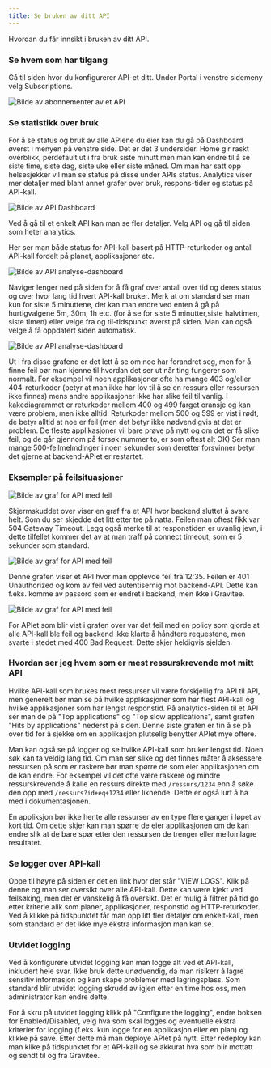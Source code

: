 ```yaml
---
title: Se bruken av ditt API
---
```


Hvordan du får innsikt i bruken av ditt API.

### Se hvem som har tilgang

Gå til siden hvor du konfigurerer API-et ditt. Under Portal i venstre sidemeny velg Subscriptions.

![Bilde av abonnementer av et API](/datadeling/img/api-abonnementer.png)

### Se statistikk over bruk

For å se status og bruk av alle APIene du eier kan du gå på Dashboard øverst i menyen på venstre side. Det er det 3 undersider. Home gir raskt overblikk, perdefault ut i fra bruk siste minutt men man kan endre til å se siste time, siste dag, siste uke eller siste måned. Om man har satt opp helsesjekker vil man se status på disse under APIs status. Analytics viser mer detaljer med blant annet grafer over bruk, respons-tider og status på API-kall.

![Bilde av API Dashboard](/datadeling/img/api-bruk-dashboard.png)

Ved å gå til et enkelt API kan man se fler detaljer. Velg API og gå til siden som heter analytics.

Her ser man både status for API-kall basert på HTTP-returkoder og antall API-kall fordelt på planet, applikasjoner etc.

![Bilde av API analyse-dashboard](/datadeling/img/api-graf-1.png)

Naviger lenger ned på siden for å få graf over antall over tid og deres status og over hvor lang tid hvert API-kall bruker. Merk at om standard ser man kun for siste 5 minuttene, det kan man endre ved enten å gå på hurtigvalgene 5m, 30m, 1h etc. (for å se for siste 5 minutter,siste halvtimen, siste timen) eller velge fra og til-tidspunkt øverst på siden. Man kan også velge å få oppdatert siden automatisk.

![Bilde av API analyse-dashboard](/datadeling/img/api-graf-2.png)

Ut i fra disse grafene er det lett å se om noe har forandret seg, men for å finne feil bør man kjenne til hvordan det ser ut når ting fungerer som normalt. For eksempel vil noen applikasjoner ofte ha mange 403 og/eller 404-returkoder (betyr at man ikke har lov til å se en ressurs eller ressursen ikke finnes) mens andre applikasjoner ikke har slike feil til vanlig. I kakediagrammet er returkoder mellom 400 og 499 farget oransje og kan være problem, men ikke alltid. Returkoder mellom 500 og 599 er vist i rødt, de betyr alltid at noe er feil (men det betyr ikke nødvendigvis at det er problem. De fleste applikasjoner vil bare prøve på nytt og om det er få slike feil, og de går gjennom på forsøk nummer to, er som oftest alt OK) Ser man mange 500-feilmelmdinger i noen sekunder som deretter forsvinner betyr det gjerne at backend-APIet er restartet.

### Eksempler på feilsituasjoner

![Bilde av graf for API med feil](/datadeling/img/api-feil-1.png)

Skjermskuddet over viser en graf fra et API hvor backend sluttet å svare helt. Som du ser skjedde det litt etter tre på natta. Feilen man oftest fikk var 504 Gateway Timeout. Legg også merke til at responstiden er uvanlig jevn, i dette tilfellet kommer det av at man traff på connect timeout, som er 5 sekunder som standard.

![Bilde av graf for API med feil](/datadeling/img/api-feil-2.png)

Denne grafen viser et API hvor man opplevde feil fra 12:35. Feilen er 401 Unauthorized og kom av feil ved autentisernig mot backend-API. Dette kan f.eks. komme av passord som er endret i backend, men ikke i Gravitee.

![Bilde av graf for API med feil](/datadeling/img/api-feil-3.png)

For APIet som blir vist i grafen over var det feil med en policy som gjorde at alle API-kall ble feil og backend ikke klarte å håndtere requestene, men svarte i stedet med 400 Bad Request. Dette skjer heldigvis sjelden.

### Hvordan ser jeg hvem som er mest ressurskrevende mot mitt API

Hvilke API-kall som brukes mest ressurser vil være forskjellig fra API til API, men generelt bør man se på hvilke applikasjoner som har flest API-kall og hvilke applikasjoner som har lengst responstid. På analytics-siden til et API ser man de på "Top applications" og "Top slow applications", samt grafen "Hits by applications" nederst på siden. Denne siste grafen er fin å se på over tid for å sjekke om en applikasjon plutselig benytter APIet mye oftere.

Man kan også se på logger og se hvilke API-kall som bruker lengst tid. Noen søk kan ta veldig lang tid. Om man ser slike og det finnes måter å aksessere ressursen på som er raskere bør man spørre de som eier applikasjonen om de kan endre. For eksempel vil det ofte være raskere og mindre ressurskrevende å kalle en ressurs direkte med `/ressurs/1234` enn å søke den opp med `/ressurs?id+eq+1234` eller liknende. Dette er også lurt å ha med i dokumentasjonen.

En appliksjon bør ikke hente alle ressurser av en type flere ganger i løpet av kort tid. Om dette skjer kan man spørre de eier applikasjonen om de kan endre slik at de bare spør etter den ressursen de trenger eller mellomlagre resultatet.

### Se logger over API-kall

Oppe til høyre på siden er det en link hvor det står "VIEW LOGS". Klik på denne og man ser oversikt over alle API-kall. Dette kan være kjekt ved feilsøking, men det er vanskelig å få oversikt. Det er mulig å filtrer på tid go etter kriterie alik som planer, applikasjoner, responstid og HTTP-returkoder. Ved å klikke på tidspunktet får man opp litt fler detaljer om enkelt-kall, men som standard er det ikke mye ekstra informasjon man kan se.

### Utvidet logging

Ved å konfigurere utvidet logging kan man logge alt ved et API-kall, inkludert hele svar. Ikke bruk dette unødvendig, da man risikerr å lagre sensitiv informasjon og kan skape problemer med lagringsplass. Som standard blir utvidet logging skrudd av igjen etter en time hos oss, men administrator kan endre dette.

For å skru på utvidet logging klikk på "Configure the logging", endre boksen for Enabled/Disabled, velg hva som skal logges og eventuelle ekstra kriterier for logging (f.eks. kun logge for en applikasjon eller en plan) og klikke på save. Etter dette må man deploye APIet på nytt. Etter redeploy kan man klike på tidspunktet for et API-kall og se akkurat hva som blir mottatt og sendt til og fra Gravitee.
